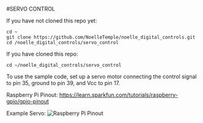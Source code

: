 #SERVO CONTROL

If you have not cloned this repo yet:
```
cd ~
git clone https://github.com/NoelleTemple/noelle_digital_controls.git
cd /noelle_digital_controls/servo_control
```
If you have cloned this repo:
```
cd ~/noelle_digital_controls/servo_control
```

To use the sample code, set up a servo motor connecting the control signal to pin 35, ground to pin 39, and Vcc to pin 17.

Raspberry Pi Pinout:
https://learn.sparkfun.com/tutorials/raspberry-gpio/gpio-pinout

Example Servo:
![Raspberry Pi Pinout](noelle_digital_controls/picture/RPi_Pinout.jpg)
